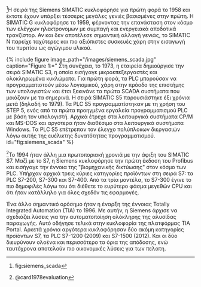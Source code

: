 [^1]Η σειρά της Siemens SIMATIC κυκλοφόρησε για πρώτη φορά το 1958 και έκτοτε έχουν υπάρξει τέσσερις μεγάλες γενιές βασισμένες στην πρώτη. Η SIMATIC G κυκλοφόρησε το 1959, φέρνοντας την επανάσταση στον κόσμο των ελέγχων ηλεκτρονομων με συμπαγή και ενεργειακά αποδοτικά τρανζίστορ. Αν και δεν αποτέλεσε σημαντική αλλαγή γενιάς, το SIMATIC N παρείχε ταχύτερες και πιο αξιόπιστες συσκευές χάρη στην εισαγωγή του πυριτίου ως αγώγιμου υλικού.

{% include figure image_path="/images/siemens_scada.jpg" caption="Figure 1:=" Στη συνέχεια, το 1973, η εταιρεία δημιούργισε την σειρά SIMATIC S3, η οποία εισήγαγε μικροεπεξεργαστές και ολοκληρωμένα κυκλώματα. Για πρώτη φορά, τα PLC μπορούσαν να προγραμματιστούν μέσω λογισμικού, χάρη στην πρόοδο της επιστήμης των υπολογιστών και έτσι ξεκινάνε τα πρώτα SCADA συστήματα που μοιάζουν με τα σημερινά. Η σειρά SIMATIC S5 παρουσιάστηκε έξι χρόνια μετά (δηλαδή το 1979). Τα PLC S5 προγραμματίστηκαν με τη χρήση του STEP 5, ενός από τα πρώτα προηγμένα εργαλεία προγραμματισμού PLC με βάση τον υπολογιστή. Αρχικά έτρεχε στα λειτουργικά συστήματα CP/M και MS-DOS και αργότερα ήταν διαθέσιμο στα λειτουργικά συστήματα Windows. Τα PLC S5 επέτρεπαν τον έλεγχο πολύπλοκων διεργασιών λόγω αυτής της ευέλικτης δυνατότητας προγραμματισμού. id="fig:siemens_scada" %}

[^2]Το 1994 ήταν άλλη μια πρωτοποριακή χρονιά με την άφιξη του SIMATIC S7. Μαζί με το S7, η Siemens κυκλοφόρησε την πρώτη έκδοση του Profibus και εισήγαγε την έννοια της "βιομηχανικής δικτύωσης" στον κόσμο των PLC. Υπήρχαν αρχικά τρεις κύριες κατηγορίες προϊόντων στη σειρά S7: τα PLC S7-200, S7-300 και S7-400. Από τα τρία μοντέλα, το S7-300 έγινε το πιο δημοφιλές λόγω του ότι διέθετε το ευρύτερο φάσμα μεγεθών CPU και ότι ήταν κατάλληλο για όλες σχεδόν τις εφαρμογές.

Ένα άλλο σημαντικό ορόσημο ήταν η έναρξη της έννοιας Totally Integrated Automation (TIA) το 1996. Με αυτήν, η Siemens άρχισε να σχεδιάζει λύσεις για την αυτοματοποίηση ολόκληρης της αλυσίδας παραγωγής. Αυτό οδήγησε τελικά στην κυκλοφορία της πλατφόρμας TIA Portal. Αρκετά χρόνια αργότερα κυκλοφόρησαν δύο ακόμη κατηγορίες προϊόντων S7, τα PLC S7-1200 (2009) και S7-1500 (2012). Και οι δύο διευρύνουν ολοένα και περισσότερο τα όρια της απόδοσης, ενώ ταυτόχρονα αποτελούν πιο οικονομικές λύσεις για των πελατη.


[^1]: fig:siemens_scada

[^2]: @card1978evaluation

